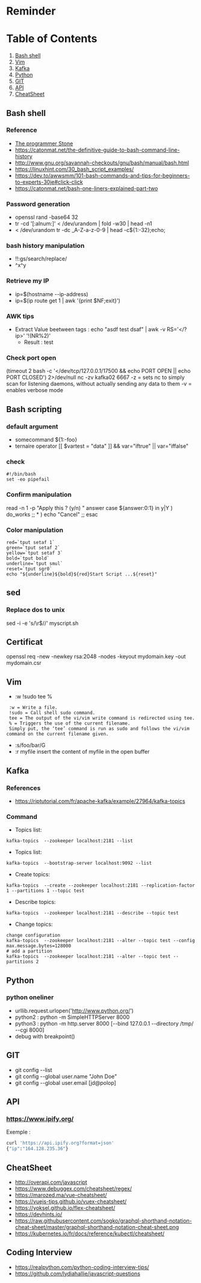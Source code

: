 # Reminder 

# Table of Contents
1. [Bash shell](#Bash)
2. [Vim](#Vim)
3. [Kafka](#Kafka)
4. [Python](#Python)
5. [GIT](#GIT)
6. [API](#API)
7. [CheatSheet](#CHEATSHEET)
## Bash shell
### Reference
- [The programmer Stone](https://www.datapacrat.com/Opinion/Reciprocality/r0/index.html)
- https://catonmat.net/the-definitive-guide-to-bash-command-line-history
- http://www.gnu.org/savannah-checkouts/gnu/bash/manual/bash.html
- https://linuxhint.com/30_bash_script_examples/
- https://dev.to/awwsmm/101-bash-commands-and-tips-for-beginners-to-experts-30je#click-click
- https://catonmat.net/bash-one-liners-explained-part-two

### Password generation
- openssl rand -base64 32
- tr -cd '[:alnum:]' < /dev/urandom | fold -w30 | head -n1
- < /dev/urandom tr -dc _A-Z-a-z-0-9 | head -c${1:-32};echo;

### bash history manipulation
- !!:gs/search/replace/
- ^x^y

### Retrieve my IP
- ip=$(hostname --ip-address)
- ip=$(ip route get 1 | awk '{print $NF;exit}')

### AWK tips
- Extract Value beetween tags : echo "asdf <ip>test</ip> dsaf" | awk -v RS='</?ip>' '!(NR%2)'
  - Result : test

### Check port open
(timeout 2 bash -c '</dev/tcp/127.0.0.1/17500 && echo PORT OPEN || echo PORT CLOSED') 2>/dev/null
nc -zv kafka02 6667
-z = sets nc to simply scan for listening daemons, without actually sending any data to them
-v = enables verbose mode

## Bash scripting
### default argument
- somecommand ${1:-foo}
- ternaire operator [[ $vartest = "data" ]] && var="iftrue" || var="iffalse"
### check
```
#!/bin/bash
set -eo pipefail
```
### Confirm manipulation
read -n 1 -p "Apply this ? (y/n) " answer
case ${answer:0:1} in
    y|Y )
        do_works
    ;;
    * )
        echo "Cancel"
    ;;
esac

### Color manipulation
```
red=`tput setaf 1`
green=`tput setaf 2`
yellow=`tput setaf 3`
bold=`tput bold`
underline=`tput smul`
reset=`tput sgr0`
echo "${underline}${bold}${red}Start Script ...${reset}"
```
## sed 
### Replace dos to unix
sed -i -e 's/\r$//' myscript.sh

## Certificat
openssl req -new -newkey rsa:2048 -nodes -keyout mydomain.key -out mydomain.csr

## Vim

- :w !sudo tee %
```
 :w = Write a file.
 !sudo = Call shell sudo command.
 tee = The output of the vi/vim write command is redirected using tee.
 % = Triggers the use of the current filename.
 Simply put, the ‘tee’ command is run as sudo and follows the vi/vim command on the current filename given.
 ```
- :s/foo/bar/G
- :r myfile
insert the content of myfile in the open buffer

 ## Kafka
 ### References
 - https://riptutorial.com/fr/apache-kafka/example/27964/kafka-topics
 
 ### Command
 - Topics list:
 ```
 kafka-topics  --zookeeper localhost:2181 --list
 ```
 - Topics list:
 ```
 kafka-topics  --bootstrap-server localhost:9092 --list
 ```
 - Create topics:
 ```
 kafka-topics  --create --zookeeper localhost:2181 --replication-factor 1 --partitions 1 --topic test
 ```
 - Describe topics: 
 ```
 kafka-topics  --zookeeper localhost:2181 --describe --topic test
 ```
 - Change topics: 
 ```
 change configuration
kafka-topics  --zookeeper localhost:2181 --alter --topic test --config max.message.bytes=128000
# add a partition
kafka-topics  --zookeeper localhost:2181 --alter --topic test --partitions 2
```

## Python
### python oneliner 
- urllib.request.urlopen('http://www.python.org/')
- python2 : python -m SimpleHTTPServer 8000
- python3 : python -m http.server 8000 [--bind 127.0.0.1 --directory /tmp/ --cgi 8000]
- debug with breakpoint()


## GIT
- git config --list
- git config --global user.name "John Doe"
- git config --global user.email [jd@polop]


 ## API
 ### https://www.ipify.org/
 Exemple : 
 ```bash
 curl 'https://api.ipify.org?format=json' 
{"ip":"164.128.235.36"}
```
## CheatSheet
- http://overapi.com/javascript
- https://www.debuggex.com/cheatsheet/regex/
- https://marozed.ma/vue-cheatsheet/
- https://vuejs-tips.github.io/vuex-cheatsheet/
- https://yoksel.github.io/flex-cheatsheet/
- https://devhints.io/
- https://raw.githubusercontent.com/sogko/graphql-shorthand-notation-cheat-sheet/master/graphql-shorthand-notation-cheat-sheet.png
- https://kubernetes.io/fr/docs/reference/kubectl/cheatsheet/

## Coding Interview
- https://realpython.com/python-coding-interview-tips/
- https://github.com/lydiahallie/javascript-questions

